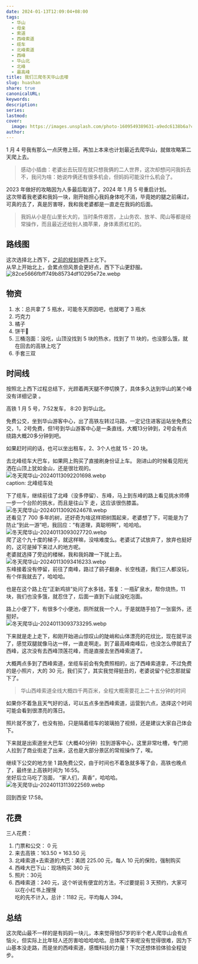 ```yaml
---  
date: 2024-01-13T12:09:04+08:00  
tags:  
  - 华山  
  - 母亲  
  - 索道  
  - 西峰索道  
  - 缆车  
  - 北峰索道  
  - 西峰  
  - 华山北  
  - 北峰  
  - 最高峰  
title: 我们三爬冬天华山去喽  
slug: huashan  
share: true  
canonicalURL:   
keywords:   
description:   
series:   
lastmod:   
cover:  
  image: https://images.unsplash.com/photo-1609549389631-a9edc6138b6a?crop=entropy&cs=tinysrgb&fit=max&fm=jpg&ixid=M3wzNjAwOTd8MHwxfHNlYXJjaHw2fHxodWFzaGFufGVufDB8MHx8fDE3MDUxMjAxMjJ8MA&ixlib=rb-4.0.3&q=80&w=400  
author:   
---  
```

  
  
1 月 4 号我有那么一点厌倦上班，再加上本来也计划最近去爬华山，就做攻略第二天爬上去。  
> 感动小插曲：老婆出去玩现在就只想我俩的二人世界，这次却想问问我妈去不，我问为啥：她说咋俩还有很多机会，但妈妈可能没什么机会了。  
  
2023 年做好的攻略因为人多最后取消了，2024 年 1 月 5 号重启计划。  
这次带着我老婆和我妈一块，刚开始担心我妈身体吃不消，毕竟她的腿之前痛过，可真的去了，真是厉害呀，我和我老婆都是一直走在我妈的后面。  
> 我妈从小是在山里长大的，当时条件艰苦，上山务农、放羊、爬山等都是经常操作，而且最近还给别人摘苹果，身体素质杠杠的。  
## 路线图  
这次选择北上西下，[之前的规划](https://whimsical.com/W6EzdUTkMzpnN5P3n7XCU1)是西上北下。  
从早上开始北上，会累点但风景会更好点，西下下山更舒服。  
![82ce5666fbff749b85734df10295e72e.webp](/images/82ce5666fbff749b85734df10295e72e.webp)  
  
  
  
## 物资  
1. 水：总共拿了 5 瓶水，可能冬天原因吧，也就喝了 3 瓶水  
2. 巧克力  
3. 橘子  
4. 饼干🍪  
5. 三桶泡面：没吃，山顶没找到 5 块的热水，找到了 11 块的，也没那么饿，就在回去的高铁上吃了  
6. 手套三双  
## 时间线  
按照北上西下过程总结下，光顾着两天腿不停切换了，具体多久达到华山的某个峰没有详细记录 。  
  
高铁 1 月 5 号，7:52发车， 8:20 到华山北。  
  
免费公交，坐到华山游客中心，出了高铁左转过马路，一定记住进客运站坐免费公交，1，2号免费，但1号到华山游客中心是一条直线，大概13分钟到，2号会有点绕路大概20多分钟到吧。  
  
如果赶时间的话，也可以坐出租车，2、3个人也就 15 - 20 块。  
  
去北峰缆车大巴车，如果网上购买了直接刷身份证上车。 刚进山的时候看见阳光洒在山顶上犹如金山，还是很壮观的。  
  ![冬天爬华山-20240113092201698.webp](/images/%E5%86%AC%E5%A4%A9%E7%88%AC%E5%8D%8E%E5%B1%B1-20240113092201698.webp)  
caption: 北峰缆车处  
  
下了缆车，继续前往了北峰（没多停留）、东峰，马上到东峰的路上看见挑水师傅一步一个台阶的挑水，而且是往山下 走，这应该很伤膝盖。  
![冬天爬华山-20240113092624678.webp](/images/%E5%86%AC%E5%A4%A9%E7%88%AC%E5%8D%8E%E5%B1%B1-20240113092624678.webp)  
还看见了 700 多年的树，还好奇为啥这样把树围起来，老婆想了下，可能是为了防止“到此一游”吧，我回应：“有道理，真聪明啊”，哈哈哈。  
![冬天爬华山-20240113093027720.webp](/images/%E5%86%AC%E5%A4%A9%E7%88%AC%E5%8D%8E%E5%B1%B1-20240113093027720.webp)  
爬了这个九十度的梯子，就这样嘛，没啥难度么。老婆试了试放弃了，放弃也挺好的，这可是掉下来过人的地方呢。  
老婆就选择了旁边的楼梯，我和我妈蹭一下就上去。  
![冬天爬华山-20240113093416233.webp](/images/%E5%86%AC%E5%A4%A9%E7%88%AC%E5%8D%8E%E5%B1%B1-20240113093416233.webp)  
东峰接着没有停留，前往了南峰，路过了鹞子翻身、长空栈道，我们三人都没玩，有个伴我就去了，哈哈哈。  
  
也是在这个路上在“正新鸡排”处问了水多钱，答复：一瓶矿泉水，帮你烧热，11块，我们也没多饿，就忍住了，后面一直到下山就没吃泡面。  
  
路上小便了下，有很多个小便池，厕所就我一个人，于是就随手拍了一张窗外，还挺好。  
![冬天爬华山-20240113093733295.webp](/images/%E5%86%AC%E5%A4%A9%E7%88%AC%E5%8D%8E%E5%B1%B1-20240113093733295.webp)  
  
下来就是走上走下，和刚开始进山惊叹山的陡峭和山体漂亮的花纹比，现在就平淡了，感觉双腿就像马达一样，一直走啊走。到了最高峰南峰后，也没怎么停就去了西峰，这次没有去西峰顶莲花峰，而是直接去坐西峰索道了。  
  
大概两点多到了西峰索道，坐缆车前会有免费照相的，出了西峰索道拿，不过免费的是小照片，大的 30 元，我们买了，其实我觉得挺丑的，老婆说留个纪念那就留下了。  
  
> 华山西峰索道全线大概四千两百米，全程大概需要花上二十五分钟的时间  
  
如果你不着急且天气好的话，可以五点多坐西峰索道，运营到六点，选择这个时间可能会看到很漂亮的落日。  
  
照片就不放了，也没有拍，只是隔着缆车的玻璃拍了视频，还是建议大家自己体会下。  
  
下来就是出索道坐大巴车（大概40分钟）拉到游客中心，这里非常吐槽，专门把人拉到了商业街走了出来，这也是大部分景区的常规操作了，唉。  
  
继续下公交的地方坐 1 路免费公交，由于时间也不着急就多等了会，高铁也晚点了，最终坐上高铁时间为 16:55。  
坐好后立马吃了泡面， “家人们，真香”，哈哈哈。  
![冬天爬华山-20240113113922569.webp](/images/%E5%86%AC%E5%A4%A9%E7%88%AC%E5%8D%8E%E5%B1%B1-20240113113922569.webp)  
  
回到西安 17:58。  
  
## 花费  
三人花费：  
1. 门票和公交： 0 元  
2. 来去高铁：163.50 + 163.50 元  
3. 北峰索道+去索道的大巴：美团  225.00 元，每人 10 元的保险，强制购买  
4. 西峰大巴下山：现场购买 360 元  
5. 照片：30元  
6. 西峰索道：240 元，这个听说有便宜的方法，不过要提前 3 天预约，大家可以在小红书上搜搜  
吃的先不计入，总计：1182 元，平均每人 394。  
## 总结  
这次爬山最不一样的是有妈妈一块儿，本来觉得怕57岁的半个老人爬华山会有点恼火，但实际上比年轻人还厉害哈哈哈哈哈。总体爬下来呢没有觉得很难，因为下山基本没走路，而是坐的西峰索道，感慨科技的力量！下次还想体验体验全程徒步。